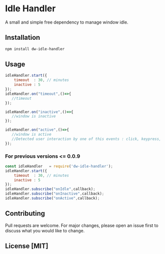 # Idle Handler

A small and simple free dependency to manage window idle.

## Installation
```bash
npm install dw-idle-handler
```

## Usage
```javascript
idleHandler.start({
    timeout  : 30, // minutes 
    inactive : 5  
});
idleHandler.on("timeout",()=>{
   //timeout
});

idleHandler.on("inactive",()=>{
   //window is inactive
});

idleHandler.on("active",()=>{
   //window is active
   //Detected user interaction by one of this events : click, keypress, mouseover and touchstart
});
```
### For previous versions <= 0.0.9
```javascript
const idleHandler   = require('dw-idle-handler');
idleHandler.start({
    timeout  : 30, // minutes 
    inactive : 5  
});
idleHandler.subscribe("onIdle",callback);
idleHandler.subscribe("onInactive",callback);
idleHandler.subscribe("onActive",callback);
```

## Contributing
Pull requests are welcome. For major changes, please open an issue first to discuss what you would like to change.

## License [MIT]